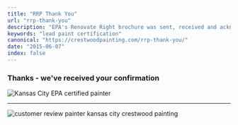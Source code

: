 ```yaml
---
title: "RRP Thank You"
url: "rrp-thank-you"
description: "EPA's Renovate Right brochure was sent, received and acknowledged."
keywords: "lead paint certification"
canonical: "https://crestwoodpainting.com/rrp-thank-you/"
date: "2015-06-07"
index: false
---
```


### Thanks - we've received your confirmation

![Kansas City EPA certified painter](/images/Gray-Lead-Safe-Certified-Logo.jpg)

---

![customer review painter kansas city crestwood painting](/images/Kristy-Glorfeld.jpg)
